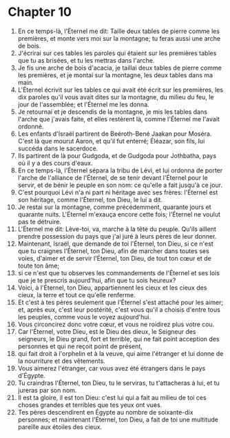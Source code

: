 # Chapter 10

1. En ce temps-là, l'Éternel me dit: Taille deux tables de pierre comme les premières, et monte vers moi sur la montagne; tu feras aussi une arche de bois.
2. J'écrirai sur ces tables les paroles qui étaient sur les premières tables que tu as brisées, et tu les mettras dans l'arche.
3. Je fis une arche de bois d'acacia, je taillai deux tables de pierre comme les premières, et je montai sur la montagne, les deux tables dans ma main.
4. L'Éternel écrivit sur les tables ce qui avait été écrit sur les premières, les dix paroles qu'il vous avait dites sur la montagne, du milieu du feu, le jour de l'assemblée; et l'Éternel me les donna.
5. Je retournai et je descendis de la montagne, je mis les tables dans l'arche que j'avais faite, et elles restèrent là, comme l'Éternel me l'avait ordonné.
6. Les enfants d'Israël partirent de Beéroth-Bené Jaakan pour Moséra. C'est là que mourut Aaron, et qu'il fut enterré; Éléazar, son fils, lui succéda dans le sacerdoce.
7. Ils partirent de là pour Gudgoda, et de Gudgoda pour Jothbatha, pays où il y a des cours d'eaux.
8. En ce temps-là, l'Éternel sépara la tribu de Lévi, et lui ordonna de porter l'arche de l'alliance de l'Éternel, de se tenir devant l'Éternel pour le servir, et de bénir le peuple en son nom: ce qu'elle a fait jusqu'à ce jour.
9. C'est pourquoi Lévi n'a ni part ni héritage avec ses frères: l'Éternel est son héritage, comme l'Éternel, ton Dieu, le lui a dit.
10. Je restai sur la montagne, comme précédemment, quarante jours et quarante nuits. L'Éternel m'exauça encore cette fois; l'Éternel ne voulut pas te détruire.
11. L'Éternel me dit: Lève-toi, va, marche à la tête du peuple. Qu'ils aillent prendre possession du pays que j'ai juré à leurs pères de leur donner.
12. Maintenant, Israël, que demande de toi l'Éternel, ton Dieu, si ce n'est que tu craignes l'Éternel, ton Dieu, afin de marcher dans toutes ses voies, d'aimer et de servir l'Éternel, ton Dieu, de tout ton cœur et de toute ton âme;
13. si ce n'est que tu observes les commandements de l'Éternel et ses lois que je te prescris aujourd'hui, afin que tu sois heureux?
14. Voici, à l'Éternel, ton Dieu, appartiennent les cieux et les cieux des cieux, la terre et tout ce qu'elle renferme.
15. Et c'est à tes pères seulement que l'Éternel s'est attaché pour les aimer; et, après eux, c'est leur postérité, c'est vous qu'il a choisis d'entre tous les peuples, comme vous le voyez aujourd'hui.
16. Vous circoncirez donc votre cœur, et vous ne roidirez plus votre cou.
17. Car l'Éternel, votre Dieu, est le Dieu des dieux, le Seigneur des seigneurs, le Dieu grand, fort et terrible, qui ne fait point acception des personnes et qui ne reçoit point de présent,
18. qui fait droit à l'orphelin et à la veuve, qui aime l'étranger et lui donne de la nourriture et des vêtements.
19. Vous aimerez l'étranger, car vous avez été étrangers dans le pays d'Égypte.
20. Tu craindras l'Éternel, ton Dieu, tu le serviras, tu t'attacheras à lui, et tu jureras par son nom.
21. Il est ta gloire, il est ton Dieu: c'est lui qui a fait au milieu de toi ces choses grandes et terribles que tes yeux ont vues.
22. Tes pères descendirent en Égypte au nombre de soixante-dix personnes; et maintenant l'Éternel, ton Dieu, a fait de toi une multitude pareille aux étoiles des cieux.

